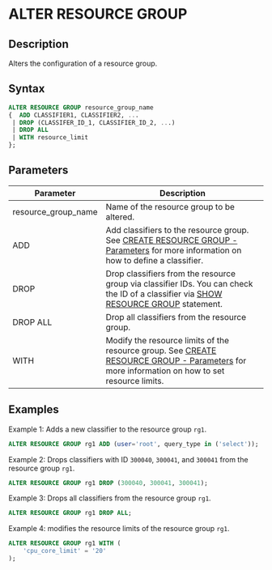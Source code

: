# ALTER RESOURCE GROUP

## Description

Alters the configuration of a resource group.

## Syntax

```SQL
ALTER RESOURCE GROUP resource_group_name
{  ADD CLASSIFIER1, CLASSIFIER2, ...
 | DROP (CLASSIFER_ID_1, CLASSIFIER_ID_2, ...)
 | DROP ALL
 | WITH resource_limit 
};
```

## Parameters

| **Parameter**       | **Description**                                              |
| ------------------- | ------------------------------------------------------------ |
| resource_group_name | Name of the resource group to be altered.                    |
| ADD                 | Add classifiers to the resource group. See [CREATE RESOURCE GROUP - Parameters]() for more information on how to define a classifier. |
| DROP                | Drop classifiers from the resource group via classifier IDs. You can check the ID of a classifier via [SHOW RESOURCE GROUP]() statement. |
| DROP ALL            | Drop all classifiers from the resource group.                |
| WITH                | Modify the resource limits of the resource group. See [CREATE RESOURCE GROUP - Parameters]() for more information on how to set resource limits. |

## Examples

Example 1: Adds a new classifier to the resource group `rg1`.

```SQL
ALTER RESOURCE GROUP rg1 ADD (user='root', query_type in ('select'));
```

Example 2: Drops classifiers with ID `300040`, `300041`, and `300041` from the resource group `rg1`.

```SQL
ALTER RESOURCE GROUP rg1 DROP (300040, 300041, 300041);
```

Example 3: Drops all classifiers from the resource group `rg1`.

```SQL
ALTER RESOURCE GROUP rg1 DROP ALL;
```

Example 4: modifies the resource limits of the resource group `rg1`.

```SQL
ALTER RESOURCE GROUP rg1 WITH (
    'cpu_core_limit' = '20'
);
```
